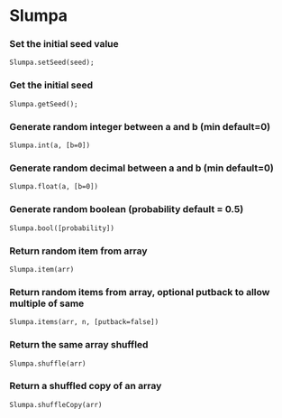 # Slumpa

### Set the initial seed value
```
Slumpa.setSeed(seed);
```

### Get the initial seed
```
Slumpa.getSeed();
```

### Generate random integer between a and b (min default=0)
```
Slumpa.int(a, [b=0])
```

### Generate random decimal between a and b (min default=0)
```
Slumpa.float(a, [b=0])
```

### Generate random boolean (probability default = 0.5)
```
Slumpa.bool([probability])
```

### Return random item from array
```
Slumpa.item(arr)
```

### Return random items from array, optional putback to allow multiple of same
```
Slumpa.items(arr, n, [putback=false])
```

### Return the same array shuffled
```
Slumpa.shuffle(arr)
```

### Return a shuffled copy of an array
```
Slumpa.shuffleCopy(arr)
```

